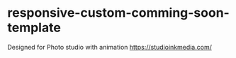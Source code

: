 # responsive-custom-comming-soon-template
Designed for Photo studio with animation
https://studioinkmedia.com/

